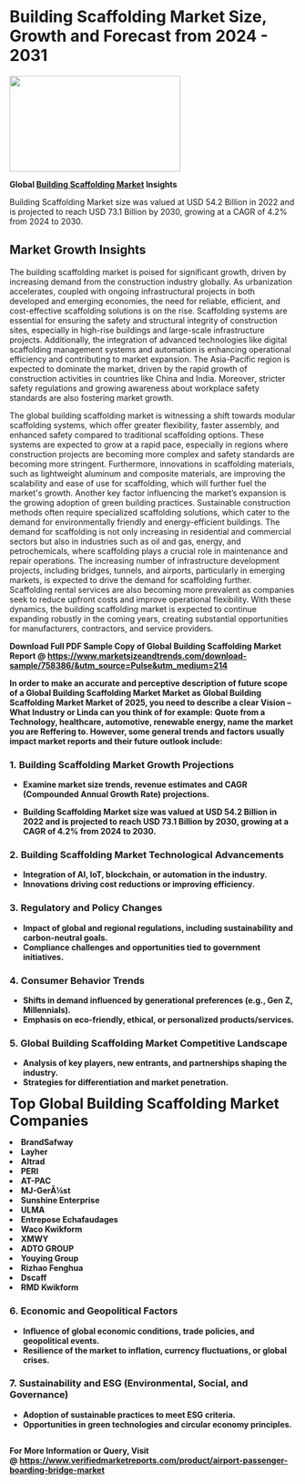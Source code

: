 <H1>Building Scaffolding Market Size, Growth and Forecast from 2024 - 2031</H1><img class="aligncenter size-medium wp-image-584254" src="https://thirdeyenews.in/wp-content/uploads/2024/09/Global-Market-Research-300x168.jpeg" alt="" width="300" height="168" /><p><strong>Global&nbsp;<a href="https://www.marketsizeandtrends.com/download-sample/758386/&amp;utm_source=Pulse&amp;utm_medium=214">Building Scaffolding Market</a> Insights</strong></p><p>Building Scaffolding Market size was valued at USD 54.2 Billion in 2022 and is projected to reach USD 73.1 Billion by 2030, growing at a CAGR of 4.2% from 2024 to 2030.</p><p><h2>Market Growth Insights</h2> <p>The building scaffolding market is poised for significant growth, driven by increasing demand from the construction industry globally. As urbanization accelerates, coupled with ongoing infrastructural projects in both developed and emerging economies, the need for reliable, efficient, and cost-effective scaffolding solutions is on the rise. Scaffolding systems are essential for ensuring the safety and structural integrity of construction sites, especially in high-rise buildings and large-scale infrastructure projects. Additionally, the integration of advanced technologies like digital scaffolding management systems and automation is enhancing operational efficiency and contributing to market expansion. The Asia-Pacific region is expected to dominate the market, driven by the rapid growth of construction activities in countries like China and India. Moreover, stricter safety regulations and growing awareness about workplace safety standards are also fostering market growth.</p> <p><strong></strong></p> <p>The global building scaffolding market is witnessing a shift towards modular scaffolding systems, which offer greater flexibility, faster assembly, and enhanced safety compared to traditional scaffolding options. These systems are expected to grow at a rapid pace, especially in regions where construction projects are becoming more complex and safety standards are becoming more stringent. Furthermore, innovations in scaffolding materials, such as lightweight aluminum and composite materials, are improving the scalability and ease of use for scaffolding, which will further fuel the market's growth. Another key factor influencing the market’s expansion is the growing adoption of green building practices. Sustainable construction methods often require specialized scaffolding solutions, which cater to the demand for environmentally friendly and energy-efficient buildings. The demand for scaffolding is not only increasing in residential and commercial sectors but also in industries such as oil and gas, energy, and petrochemicals, where scaffolding plays a crucial role in maintenance and repair operations. The increasing number of infrastructure development projects, including bridges, tunnels, and airports, particularly in emerging markets, is expected to drive the demand for scaffolding further. Scaffolding rental services are also becoming more prevalent as companies seek to reduce upfront costs and improve operational flexibility. With these dynamics, the building scaffolding market is expected to continue expanding robustly in the coming years, creating substantial opportunities for manufacturers, contractors, and service providers. <p><strong></p><p><span class=""><strong>Download Full PDF Sample Copy of Global Building Scaffolding Market Report</strong> @ <a href="https://www.marketsizeandtrends.com/download-sample/758386/&amp;utm_source=Pulse&amp;utm_medium=214" target="_blank">https://www.marketsizeandtrends.com/download-sample/758386/&amp;utm_source=Pulse&amp;utm_medium=214</a></span></p><p>In order to make an accurate and perceptive description of future scope of a Global&nbsp;Building Scaffolding Market Market as Global&nbsp;Building Scaffolding Market Market of 2025, you need to describe a clear Vision &ndash; What Industry or Linda can you think of for example: Quote from a Technology, healthcare, automotive, renewable energy, name the market you are Reffering to. However, some general trends and factors usually impact market reports and their future outlook include:</p><h3>1.&nbsp;<strong>Building Scaffolding Market Growth Projections</strong></h3><ul><li>Examine market size trends, revenue estimates and CAGR (Compounded Annual Growth Rate) projections.</li><li><p>Building Scaffolding Market size was valued at USD 54.2 Billion in 2022 and is projected to reach USD 73.1 Billion by 2030, growing at a CAGR of 4.2% from 2024 to 2030.</p></li></ul><h3>2.&nbsp;<strong>Building Scaffolding Market Technological Advancements</strong></h3><ul><li>Integration of AI, IoT, blockchain, or automation in the industry.</li><li>Innovations driving cost reductions or improving efficiency.</li></ul><h3>3.&nbsp;<strong>Regulatory and Policy Changes</strong></h3><ul><li>Impact of global and regional regulations, including sustainability and carbon-neutral goals.</li><li>Compliance challenges and opportunities tied to government initiatives.</li></ul><h3>4.&nbsp;<strong>Consumer Behavior Trends</strong></h3><ul><li>Shifts in demand influenced by generational preferences (e.g., Gen Z, Millennials).</li><li>Emphasis on eco-friendly, ethical, or personalized products/services.</li></ul><h3>5.&nbsp;<strong>Global Building Scaffolding Market Competitive Landscape</strong></h3><ul><li>Analysis of key players, new entrants, and partnerships shaping the industry.</li><li>Strategies for differentiation and market penetration.</li></ul><p data-pm-slice="1 1 []"><span style="color: inherit; font-family: inherit; font-size: 25px;">Top Global Building Scaffolding Market Companies</span></p><div class="" data-test-id=""><p><li>BrandSafway</li><li> Layher</li><li> Altrad</li><li> PERI</li><li> AT-PAC</li><li> MJ-GerÃ¼st</li><li> Sunshine Enterprise</li><li> ULMA</li><li> Entrepose Echafaudages</li><li> Waco Kwikform</li><li> XMWY</li><li> ADTO GROUP</li><li> Youying Group</li><li> Rizhao Fenghua</li><li> Dscaff</li><li> RMD Kwikform</li></p></div><h3>6.&nbsp;<strong>Economic and Geopolitical Factors</strong></h3><ul><li>Influence of global economic conditions, trade policies, and geopolitical events.</li><li>Resilience of the market to inflation, currency fluctuations, or global crises.</li></ul><h3>7.&nbsp;<strong>Sustainability and ESG (Environmental, Social, and Governance)</strong></h3><ul><li>Adoption of sustainable practices to meet ESG criteria.</li><li>Opportunities in green technologies and circular economy principles.</li></ul><h2><strong style="font-size: 14px;">For More Information or Query, Visit @&nbsp;</strong><a style="background-color: #ffffff; font-size: 14px;" href="https://www.marketsizeandtrends.com/report/building-scaffolding-market/" target="_blank">https://www.verifiedmarketreports.com/product/airport-passenger-boarding-bridge-market</a></h2>
